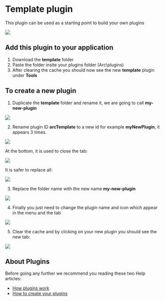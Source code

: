 # Template plugin
This plugin can be used as a starting point to build your own plugins

<img src="https://s3-ap-southeast-2.amazonaws.com/downloads.cubewise.com/web_assets/arc-pulgins/Template+screenshot.png" />

## Add this plugin to your application
1. Download the **template** folder
2. Paste the folder insite your plugins folder (Arc\plugins)
3. After clearing the cache you should now see the new **template** plugin under **Tools**

## To create a new plugin
1. Duplicate the **template** folder and rename it, we are going to call **my-new-plugin**

<img src="https://s3-ap-southeast-2.amazonaws.com/downloads.cubewise.com/web_assets/arc-pulgins/create-a-new-plugin1.png" />

2. Rename plugin ID **arcTemplate** to a new id for example **myNewPlugin**, it appears 3 times.

<img src="https://s3-ap-southeast-2.amazonaws.com/downloads.cubewise.com/web_assets/arc-pulgins/create-a-new-plugin2.png" />

At the bottom, it is used to close the tab:

<img src="https://s3-ap-southeast-2.amazonaws.com/downloads.cubewise.com/web_assets/arc-pulgins/create-a-new-plugin3.png" />

It is safer to replace all:

<img src="https://s3-ap-southeast-2.amazonaws.com/downloads.cubewise.com/web_assets/arc-pulgins/create-a-new-plugin4.png" />

3. Replace the folder name with the new name **my-new-plugin**

<img src="https://s3-ap-southeast-2.amazonaws.com/downloads.cubewise.com/web_assets/arc-pulgins/create-a-new-plugin5.png" />

4. Finally you just need to change the plugin name and icon which appear in the menu and the tab

<img src="https://s3-ap-southeast-2.amazonaws.com/downloads.cubewise.com/web_assets/arc-pulgins/create-a-new-plugin6.png" />

5. Clear the cache and by clicking on your new plugin you should see the new tab:

<img src="https://s3-ap-southeast-2.amazonaws.com/downloads.cubewise.com/web_assets/arc-pulgins/create-a-new-plugin7.png" />


## About Plugins
Before going any further we recommend you reading these two Help articles:
* [How plugins work](https://code.cubewise.com/arc-docs/how-plugins-work)
* [How to create your plugins](https://code.cubewise.com/arc-docs/how-to-create-your-plugins)
